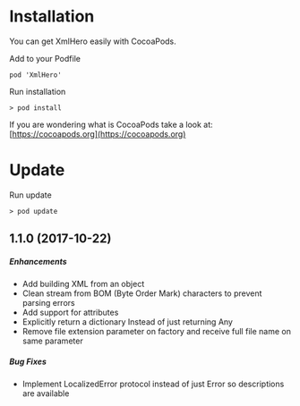 # Installation
You can get XmlHero easily with CocoaPods.

Add to your Podfile
```
pod 'XmlHero'
```
Run installation
```
> pod install
```
If you are wondering what is CocoaPods take a look at: [https://cocoapods.org](https://cocoapods.org)

# Update

Run update
```
> pod update
```

## 1.1.0 (2017-10-22)

##### Enhancements

- Add building XML from an object
- Clean stream from BOM (Byte Order Mark)
   characters to prevent parsing errors
- Add support for attributes
- Explicitly return a dictionary
   Instead of just returning Any
- Remove file extension parameter on factory
   and receive full file name on same parameter


##### Bug Fixes

- Implement LocalizedError protocol instead
  of just Error so descriptions are available
